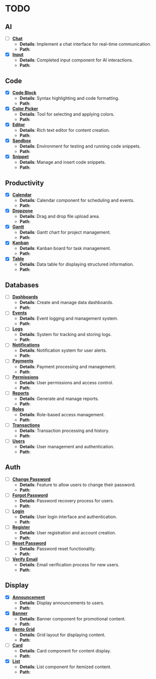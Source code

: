 # TODO

## AI
- [ ] [**Chat**](`apps/ai/chat`)
  - **Details**: Implement a chat interface for real-time communication.
  - **Path**: 
- [x] [**Input**](`apps/ai/input`)
  - **Details**: Completed input component for AI interactions.
  - **Path**: 

## Code
- [x] [**Code Block**](`packages/code-block`)
  - **Details**: Syntax highlighting and code formatting.
  - **Path**: 
- [x] [**Color Picker**](`packages/color-picker`)
  - **Details**: Tool for selecting and applying colors.
  - **Path**: 
- [x] [**Editor**](`packages/editor`)
  - **Details**: Rich text editor for content creation.
  - **Path**: 
- [x] [**Sandbox**](`packages/sandbox`)
  - **Details**: Environment for testing and running code snippets.
  - **Path**: 
- [x] [**Snippet**](`packages/snippet`)
  - **Details**: Manage and insert code snippets.
  - **Path**: 

## Productivity
- [x] [**Calendar**](`packages/calendar`)
  - **Details**: Calendar component for scheduling and events.
  - **Path**: 
- [x] [**Dropzone**](`packages/dropzone`)
  - **Details**: Drag and drop file upload area.
  - **Path**: 
- [x] [**Gantt**](`packages/gantt`)
  - **Details**: Gantt chart for project management.
  - **Path**: 
- [x] [**Kanban**](`packages/kanban`)
  - **Details**: Kanban board for task management.
  - **Path**: 
- [x] [**Table**](`packages/table`)
  - **Details**: Data table for displaying structured information.
  - **Path**: 

## Databases
- [ ] [**Dashboards**](`packages/databases/dashboards`)
  - **Details**: Create and manage data dashboards.
  - **Path**: 
- [ ] [**Events**](`packages/databases/events`)
  - **Details**: Event logging and management system.
  - **Path**: 
- [ ] [**Logs**](`packages/databases/logs`)
  - **Details**: System for tracking and storing logs.
  - **Path**: 
- [ ] [**Notifications**](`packages/databases/notifications`)
  - **Details**: Notification system for user alerts.
  - **Path**: 
- [ ] [**Payments**](`packages/databases/payments`)
  - **Details**: Payment processing and management.
  - **Path**: 
- [ ] [**Permissions**](`packages/databases/permissions`)
  - **Details**: User permissions and access control.
  - **Path**: 
- [ ] [**Reports**](`packages/databases/reports`)
  - **Details**: Generate and manage reports.
  - **Path**: 
- [ ] [**Roles**](`packages/databases/roles`)
  - **Details**: Role-based access management.
  - **Path**: 
- [ ] [**Transactions**](`packages/databases/transactions`)
  - **Details**: Transaction processing and history.
  - **Path**: 
- [ ] [**Users**](`packages/databases/users`)
  - **Details**: User management and authentication.
  - **Path**: 

## Auth
- [ ] [**Change Password**](`packages/auth/change-password`)
  - **Details**: Feature to allow users to change their password.
  - **Path**: 
- [ ] [**Forgot Password**](`packages/auth/forgot-password`)
  - **Details**: Password recovery process for users.
  - **Path**: 
- [ ] [**Login**](`packages/auth/login`)
  - **Details**: User login interface and authentication.
  - **Path**: 
- [ ] [**Register**](`packages/auth/register`)
  - **Details**: User registration and account creation.
  - **Path**: 
- [ ] [**Reset Password**](`packages/auth/reset-password`)
  - **Details**: Password reset functionality.
  - **Path**: 
- [ ] [**Verify Email**](`packages/auth/verify-email`)
  - **Details**: Email verification process for new users.
  - **Path**: 

## Display
- [x] [**Announcement**](`packages/display/announcement`)
  - **Details**: Display announcements to users.
  - **Path**: 
- [x] [**Banner**](`packages/display/banner`)
  - **Details**: Banner component for promotional content.
  - **Path**: 
- [x] [**Bento Grid**](`packages/display/bento-grid`)
  - **Details**: Grid layout for displaying content.
  - **Path**: 
- [ ] [**Card**]( `packages/display/card`)
  - **Details**: Card component for content display.
  - **Path**: 
- [x] [**List**]( `packages/display/list`)
  - **Details**: List component for itemized content.
  - **Path**: 